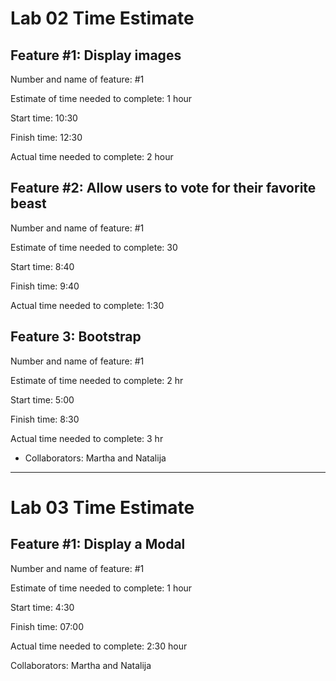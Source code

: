 # Lab 02 Time Estimate

## Feature #1: Display images

Number and name of feature: #1

Estimate of time needed to complete:  1 hour

Start time: 10:30

Finish time: 12:30

Actual time needed to complete: 2 hour

## Feature #2: Allow users to vote for their favorite beast

Number and name of feature: #1

Estimate of time needed to complete: 30

Start time: 8:40

Finish time: 9:40

Actual time needed to complete: 1:30

## Feature 3: Bootstrap

Number and name of feature: #1

Estimate of time needed to complete: 2 hr

Start time: 5:00

Finish time: 8:30

Actual time needed to complete: 3 hr

- Collaborators: Martha and Natalija

---

# Lab 03 Time Estimate


## Feature #1: Display a Modal

Number and name of feature: #1

Estimate of time needed to complete:  1 hour

Start time: 4:30

Finish time: 07:00

Actual time needed to complete: 2:30 hour


Collaborators: Martha and Natalija
